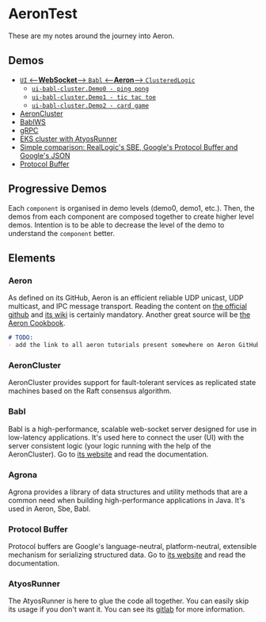 # AeronTest

These are my notes around the journey into Aeron.   

## Demos
- [`UI` <--**WebSocket**--> `Babl` <--**Aeron**--> `ClusteredLogic`](./components/Documentation/ui-babl-aeroncluster.md)
    - [`ui-babl-cluster.Demo0 - ping pong`](./components/Documentation/ui-babl-aeroncluster.md#ui-babl-clusterdemo0---pingpong)
    - [`ui-babl-cluster.Demo1 - tic tac toe`](./components/Documentation/ui-babl-aeroncluster.md#ui-babl-clusterdemo1---tic-tac-toe)
    - [`ui-babl-cluster.Demo2 - card game`](./components/Documentation/ui-babl-aeroncluster.md#ui-babl-clusterdemo2---card-game)
- [AeronCluster](./components/Cluster/README.md)
- [BablWS](./components/babl/README.md)
- [gRPC](./components/grpc/README.md)
- [EKS cluster with AtyosRunner](./components/eks_cluster/README.md)
- [Simple comparison: RealLogic's SBE, Google's Protocol Buffer and Google's JSON](./components/RealLogicSbe/README.md)
- [Protocol Buffer](./components/messages/README.md)

## Progressive Demos
Each `component` is organised in demo levels (demo0, demo1, etc.). Then, the demos from each component are composed together to create higher level demos.
Intention is to be able to decrease the level of the demo to understand the `component` better. 

## Elements
### Aeron
As defined on its GitHub, Aeron is an efficient reliable UDP unicast, UDP multicast, and IPC message transport.
Reading the content on [the official github](https://github.com/real-logic/aeron) and [its wiki](https://github.com/real-logic/aeron/wiki) is certainly mandatory.
Another great source will be [the Aeron Cookbook](https://aeroncookbook.com/).
```markdown
# TODO:
- add the link to all aeron tutorials present somewhere on Aeron GitHub
```

### AeronCluster
AeronCluster provides support for fault-tolerant services as replicated state machines based on the Raft consensus algorithm.

### Babl
Babl is a high-performance, scalable web-socket server designed for use in low-latency applications.
It's used here to connect the user (UI) with the server consistent logic (your logic running with the help of the AeronCluster).
Go to [its website](https://github.com/babl-ws/babl) and read the documentation.

### Agrona
Agrona provides a library of data structures and utility methods that are a common need when building high-performance applications in Java.
It's used in Aeron, Sbe, Babl.

### Protocol Buffer
Protocol buffers are Google's language-neutral, platform-neutral, extensible mechanism for serializing structured data.
Go to [its website](https://developers.google.com/protocol-buffers) and read the documentation.

### AtyosRunner
The AtyosRunner is here to glue the code all together. You can easily skip its usage if you don't want it.
You can see its [gitlab](https://gitlab.com/atyos/atyosrunner) for more information.
